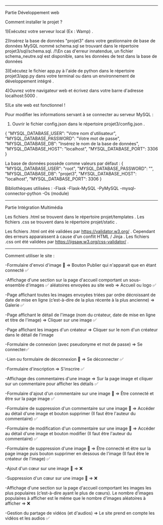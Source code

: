 ------------------------------------------
Partie Développement web

Comment installer le projet ?

1)Exécutez votre serveur local (Ex : Wamp) .

2)Insérez la base de données "projet3" dans votre gestionnaire de base de données
MySQL nommé schema.sql se trouvant dans le répertoire projet3/sql/schema.sql.
/!\En cas d'erreur innatendue, un fichier schema_neutre.sql est disponible, sans les données de test dans la base de données

3)Exécutez le fichier app.py à l'aide de python dans le répertoire projet3/app.py dans votre terminal
ou dans un environnement de développement intégré .

4)Ouvrez votre navigateur web et écrivez dans votre barre d'adresse localhost:5000 .

5)Le site web est fonctionnel !


Pour modifier les informations servant à se connecter au serveur MySQL :
1) Ouvrir le fichier config.json dans le répertoire projet3/config.json .

{
    "MYSQL_DATABASE_USER": "Votre nom d'utilisateur",
    "MYSQL_DATABASE_PASSWORD": "Votre mot de passe",
    "MYSQL_DATABASE_DB": "Insérez le nom de la base de données",
    "MYSQL_DATABASE_HOST": "localhost",
    "MYSQL_DATABASE_PORT": 3306
}


La base de données possède comme valeurs par défaut :
{
    "MYSQL_DATABASE_USER": "root",
    "MYSQL_DATABASE_PASSWORD": "",
    "MYSQL_DATABASE_DB": "projet3",
    "MYSQL_DATABASE_HOST": "localhost",
    "MYSQL_DATABASE_PORT": 3306
}


Bibliothèques utilisées :
-Flask
-Flask-MySQL
-PyMySQL
-mysql-connector-python
-Os (module)


------------------------------------------
Partie Intégration Multimédia

Les fichiers .html se trouvent dans le répertoire projet/templates .
Les fichiers .css se trouvent dans le répertoire projet/static .

Les fichiers .html ont été validées par https://validator.w3.org/ .
Cependant des erreurs apparaissent à cause d'un conflit HTML / Jinja .
Les fichiers .css ont été validées par https://jigsaw.w3.org/css-validator/ .

------------------------------------------

Comment utiliser le site :

-Formulaire d'envoi d'image 🔑 => Bouton Publier qui n'apparait que en étant connecté ✅

-Affichage d'une section sur la page d'accueil comportant un sous-ensemble d'images ✅
aléatoires envoyées au site web => Accueil ou logo ✅

-Page affichant toutes les images envoyées triées par ordre décroissant de date
de mise en ligne (c’est-à-dire de la plus récente à la plus ancienne) => Galerie ✅

-Page affichant le détail de l'image (nom du créateur, date de mise en ligne et titre
de l'image) => Cliquer sur une image ✅

-Page affichant les images d'un créateur => Cliquer sur le nom d'un créateur dans le détail de l'image

-Formulaire de connexion (avec pseudonyme et mot de passe) => Se connecter✅

-Lien ou formulaire de déconnexion 🔑 => Se déconnecter ✅

-Formulaire d'inscription => S'inscrire ✅

-Affichage des commentaires d'une image	=> Sur la page image et cliquer sur un commentaire pour afficher les détails ✅

-Formulaire d'ajout d'un commentaire sur une image 🔑 => Être connecté et être sur la page image ✅

-Formulaire de suppression d'un commentaire sur une image 🔐 => Accéder au détail d'une image et bouton supprimer
(Il faut être l'auteur du commentaire) ✅

-Formulaire de modification d'un commentaire sur une image 🔐 => Accéder au détail d'une image et bouton modifier
(Il faut être l'auteur du commentaire) ✅

-Formulaire de suppression d'une image 🔐 => Être connecté et être sur la page image puis bouton supprimer en dessous de l'image
(Il faut être le créateur de l'image) ✅

-Ajout d'un cœur sur une image 🔑 => ❌	
		
-Suppression d'un cœur sur une image 🔐 => ❌

-Affichage d'une section sur la page d'accueil comportant les images les plus
populaires (c’est-à-dire ayant le plus de cœurs). Le nombre d'images populaires à
afficher est le même que le nombre d'images aléatoires à afficher => ❌	
		
-Gestion du partage de vidéos (et d'audios) => Le site prend en compte les vidéos et les audios ✅
